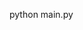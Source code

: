 <!-- newpy.ipynb是部署模型的源代码文件（原为baichuan2-13b部署） -->
<!-- dload.embeddding.ipynb是数据处理和后端问答的文件 -->

<!-- article存放非遗文化简介的txt文档 -->
<!-- embedding存文本嵌入模型 -->
<!-- model存当前Baichuan-7b模型 -->

<!-- 打开后端接口服务 -->

<!-- 进入Baichuan2的终端下 -->
python main.py
<!--连接autodl服务器的6006端口-->
<!--即在命令行复制相应的自定义服务内容和密码 -->
<!-- 连接成功  -->
